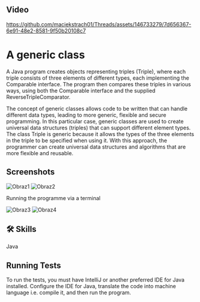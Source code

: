 
## Video

https://github.com/maciekstrach01/Threads/assets/146733279/7d656367-6e91-48e2-8581-9f50b20108c7
# A generic class

A Java program creates objects representing triples (Triple), where each triple consists of three elements of different types, each implementing the Comparable interface. The program then compares these triples in various ways, using both the Comparable interface and the supplied ReverseTripleComparator.


The concept of generic classes allows code to be written that can handle different data types, leading to more generic, flexible and secure programming.
    In this particular case, generic classes are used to create universal data structures (triples) that can support different element types.
    The class Triple is generic because it allows the types of the three elements in the triple to be specified when using it.
    With this approach, the programmer can create universal data structures and algorithms that are more flexible and reusable.
## Screenshots

![Obraz1](https://github.com/maciekstrach01/Threads/assets/146733279/19be3045-c337-4bf8-ad24-1e4521df1486)
![Obraz2](https://github.com/maciekstrach01/Threads/assets/146733279/851127ca-50e0-41d2-807f-e7b7e235e254)

Running the programme via a terminal

                                                          
![Obraz3](https://github.com/maciekstrach01/Threads/assets/146733279/9b1baca5-2ba2-49aa-b360-f25d8144549b)
![Obraz4](https://github.com/maciekstrach01/Threads/assets/146733279/becbefdf-e8ea-4a24-922d-3676d22d11c8)












## 🛠 Skills
Java


## Running Tests

To run the tests, you must have IntelliJ or another preferred IDE for Java installed. Configure the IDE for Java, translate the code into machine language i.e. compile it, and then run the program.
